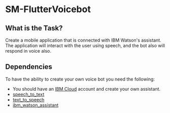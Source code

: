 # SM-FlutterVoicebot

## What is the Task?
Create a mobile application that is connected with IBM Watson's assistant. 
The application will interact with the user using speech, and the bot also will respond in voice also.

## Dependencies
To have the ability to create your own voice bot you need the following:
- You should have an [IBM Cloud](https://www.ibm.com/sa-en/cloud) account and create your own assistant.
- [speech_to_text](https://pub.dev/packages/speech_to_text)
- [text_to_speech](https://pub.dev/packages/text_to_speech)
- [ibm_watson_assistant](https://pub.dev/packages/ibm_watson_assistant)


